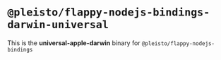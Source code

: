 # `@pleisto/flappy-nodejs-bindings-darwin-universal`

This is the **universal-apple-darwin** binary for `@pleisto/flappy-nodejs-bindings`
